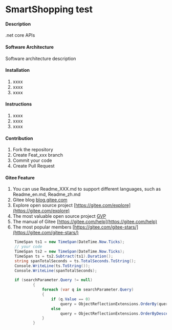 # SmartShopping test

#### Description

.net core APIs

#### Software Architecture

Software architecture description

#### Installation

1. xxxx
2. xxxx
3. xxxx

#### Instructions

1. xxxx
2. xxxx
3. xxxx

#### Contribution

1. Fork the repository
2. Create Feat_xxx branch
3. Commit your code
4. Create Pull Request

#### Gitee Feature

1. You can use Readme\_XXX.md to support different languages, such as Readme\_en.md, Readme\_zh.md
2. Gitee blog [blog.gitee.com](https://blog.gitee.com)
3. Explore open source project [https://gitee.com/explore](https://gitee.com/explore)
4. The most valuable open source project [GVP](https://gitee.com/gvp)
5. The manual of Gitee [https://gitee.com/help](https://gitee.com/help)
6. The most popular members  [https://gitee.com/gitee-stars/](https://gitee.com/gitee-stars/)

```c#
    TimeSpan ts1 = new TimeSpan(DateTime.Now.Ticks);
    // your code
    TimeSpan ts2 = new TimeSpan(DateTime.Now.Ticks);
    TimeSpan ts = ts2.Subtract(ts1).Duration();
    string spanTotalSeconds = ts.TotalSeconds.ToString();
    Console.WriteLine(ts.ToString());
    Console.WriteLine(spanTotalSeconds);
    
    if (searchParameter.Query != null)
            {
                foreach (var q in searchParameter.Query)
                {
                    if (q.Value == 0)
                        query = ObjectReflectionExtensions.OrderBy(query, q.Key);
                    else
                        query = ObjectReflectionExtensions.OrderByDescending(query, q.Key);
                }
            }
```
